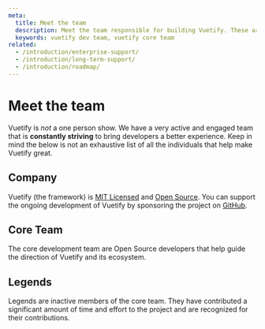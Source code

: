 ```yaml
---
meta:
  title: Meet the team
  description: Meet the team responsible for building Vuetify. These are the core individuals who drive the vision of the framework.
  keywords: vuetify dev team, vuetify core team
related:
  - /introduction/enterprise-support/
  - /introduction/long-term-support/
  - /introduction/roadmap/
---
```


# Meet the team

Vuetify is _not_ a one person show. We have a very active and engaged team that is **constantly striving** to bring developers a better experience. Keep in mind the below is not an exhaustive list of all the individuals that help make Vuetify great.

<PageFeatures />

<PromotedEntry />

## Company

Vuetify (the framework) is [MIT Licensed](https://github.com/vuetifyjs/vuetify/blob/master/LICENSE.md) and [Open Source](https://opensource.com/resources/what-open-source). You can support the ongoing development of Vuetify by sponsoring the project on [GitHub](https://github.com/sponsors/johnleider).

<AboutTeamMembers team="company" />

## Core Team

The core development team are Open Source developers that help guide the direction of Vuetify and its ecosystem.

<PromotedPromoted slug="vuetify-open-collective" />

<AboutTeamMembers team="core" />

## Legends

Legends are inactive members of the core team. They have contributed a significant amount of time and effort to the project and are recognized for their contributions.

<AboutTeamMembers team="legends" />
